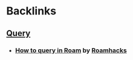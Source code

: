 
# Backlinks
## [Query](<Query.md>)
- ### [How to query in Roam](https://roamhacks.com/how-to-query-roam/) by [Roamhacks](<Roamhacks.md>)

